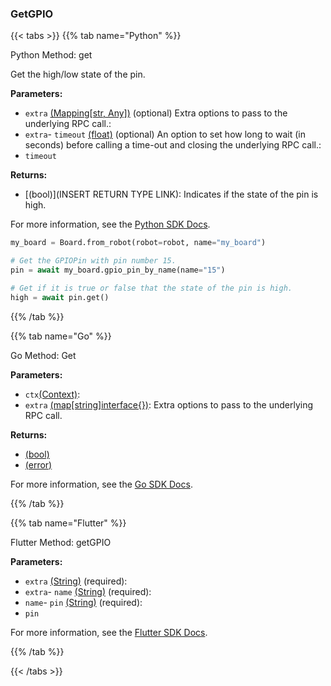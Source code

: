 ### GetGPIO

\{\{< tabs >}}
\{\{% tab name="Python" %}\}

Python Method: get

Get the high/low state of the pin.

**Parameters:**

- `extra` [(Mapping[str, Any])](<INSERT PARAM TYPE LINK>) (optional) Extra options to pass to the underlying RPC call.:
- `extra`- `timeout` [(float)](<INSERT PARAM TYPE LINK>) (optional) An option to set how long to wait (in seconds) before calling a time-out and closing the underlying RPC call.:
- `timeout`

**Returns:**

- [(bool)](INSERT RETURN TYPE LINK): Indicates if the state of the pin is high.

For more information, see the [Python SDK Docs](https://python.viam.dev/autoapi/viam/components/board/client/index.html#viam.components.board.client.GPIOPinClient.get).

``` python {class="line-numbers linkable-line-numbers"}
my_board = Board.from_robot(robot=robot, name="my_board")

# Get the GPIOPin with pin number 15.
pin = await my_board.gpio_pin_by_name(name="15")

# Get if it is true or false that the state of the pin is high.
high = await pin.get()

```

\{\{% /tab %}}

\{\{% tab name="Go" %\}\}

Go Method: Get

**Parameters:**

- `ctx`[(Context)](https://pkg.go.dev/context#ctx):
- `extra` [(map[string]interface\{\})](https://go.dev/blog/maps): Extra options to pass to the underlying RPC call.

**Returns:**

- [(bool)](<INSERT PARAM TYPE LINK>)
- [(error)](<INSERT PARAM TYPE LINK>)

For more information, see the [Go SDK Docs](https://pkg.go.dev/go.viam.com/rdk/components/board#GPIOPin).

\{\{% /tab %}}

\{\{% tab name="Flutter" %}\}

Flutter Method: getGPIO

**Parameters:**

- `extra` [(String)](https://api.flutter.dev/flutter/dart-core/String-class.html) (required):
- `extra`- `name` [(String)](https://api.flutter.dev/flutter/dart-core/String-class.html) (required):
- `name`- `pin` [(String)](https://api.flutter.dev/flutter/dart-core/String-class.html) (required):
- `pin`

For more information, see the [Flutter SDK Docs](https://flutter.viam.dev/viam_protos.component.board/BoardServiceClient/getGPIO.html).

\{\{% /tab %}}

\{\{< /tabs >}}

